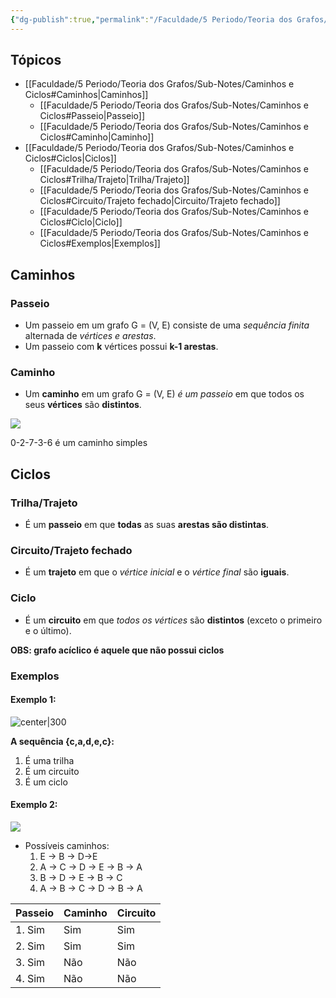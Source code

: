 ```yaml
---
{"dg-publish":true,"permalink":"/Faculdade/5 Periodo/Teoria dos Grafos/Sub-Notes/Caminhos e Ciclos/","created":"2024-12-26T10:28:40.234-03:00"}
---
```



## Tópicos
- [[Faculdade/5 Periodo/Teoria dos Grafos/Sub-Notes/Caminhos e Ciclos#Caminhos\|Caminhos]]
	- [[Faculdade/5 Periodo/Teoria dos Grafos/Sub-Notes/Caminhos e Ciclos#Passeio\|Passeio]]
	- [[Faculdade/5 Periodo/Teoria dos Grafos/Sub-Notes/Caminhos e Ciclos#Caminho\|Caminho]]
- [[Faculdade/5 Periodo/Teoria dos Grafos/Sub-Notes/Caminhos e Ciclos#Ciclos\|Ciclos]]
	- [[Faculdade/5 Periodo/Teoria dos Grafos/Sub-Notes/Caminhos e Ciclos#Trilha/Trajeto\|Trilha/Trajeto]]
	- [[Faculdade/5 Periodo/Teoria dos Grafos/Sub-Notes/Caminhos e Ciclos#Circuito/Trajeto fechado\|Circuito/Trajeto fechado]]
	- [[Faculdade/5 Periodo/Teoria dos Grafos/Sub-Notes/Caminhos e Ciclos#Ciclo\|Ciclo]]
	- [[Faculdade/5 Periodo/Teoria dos Grafos/Sub-Notes/Caminhos e Ciclos#Exemplos\|Exemplos]]

## Caminhos
### Passeio
- Um passeio em um grafo G = (V, E) consiste de uma *sequência finita* alternada de *vértices e arestas*.
- Um passeio com **k** vértices possui **k-1 arestas**.
### Caminho
- Um **caminho** em um grafo G = (V, E) *é um passeio* em que todos os seus **vértices** são **distintos**.

![](https://www.ime.usp.br/~pf/algoritmos_para_grafos/aulas/figs/Sedgewick-Wayne/TinyNetwork-x.png)

0-2-7-3-6 é um caminho simples

## Ciclos 
### Trilha/Trajeto
- É um **passeio** em que **todas** as suas **arestas são distintas**.

### Circuito/Trajeto fechado
- É um **trajeto** em que o *vértice inicial* e o *vértice final* são **iguais**.

### Ciclo
- É um **circuito** em que *todos os vértices* são **distintos** (exceto o primeiro e o último).

**OBS: grafo acíclico é aquele que não possui ciclos**

### Exemplos
#### Exemplo 1:

![center|300](https://i.imgur.com/GVOIAAM.png)

**A sequência {c,a,d,e,c}:**
1. É uma trilha
2. É um circuito
3. É um ciclo

#### Exemplo 2:

![](https://i.imgur.com/iFCBiAG.png)

- Possíveis caminhos:
	1. E → B → D→E
	2. A → C → D → E → B → A
	3. B → D → E → B → C
	4.  A → B → C → D → B → A


| Passeio | Caminho | Circuito |
| ------- | ------- | -------- |
| 1. Sim  | Sim     | Sim      |
| 2. Sim  | Sim     | Sim      |
| 3. Sim  | Não     | Não      |
| 4. Sim  | Não     | Não         |
